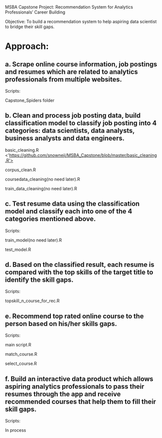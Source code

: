 MSBA Capstone Project: Recommendation System for Analytics Professionals’ Career Building


Objective:
To build a recommendation system to help aspiring data scientist to bridge their skill gaps.


# Approach:

## a. Scrape online course information, job postings and resumes which are related to analytics professionals from multiple websites.

Scripts:

Capstone_Spiders folder


## b. Clean and process job posting data, build classification model to classify job posting into 4 categories: data scientists, data analysts, business analysts and data engineers.


basic_cleaning.R <'https://github.com/snowneji/MSBA_Capstone/blob/master/basic_cleaning.R'>

corpus_clean.R

coursedata_cleaning(no need later).R

train_data_cleaning(no need later).R

## c. Test resume data using the classification model and classify each into one of the 4 categories mentioned above.

Scripts:

train_model(no need later).R

test_model.R

## d. Based on the classified result, each resume is compared with the top skills of the target title to identify the skill gaps.

Scripts:

topskill_n_course_for_rec.R

## e. Recommend top rated online course to the person based on his/her skills gaps.

Scripts:

main script.R

match_course.R

select_course.R

## f. Build an interactive data product which allows aspiring analytics professionals to pass their resumes through the app and receive recommended courses that help them to fill their skill gaps.

Scripts:

In process



